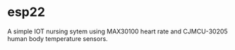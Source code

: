 # esp22
A simple IOT nursing sytem using MAX30100 heart rate and CJMCU-30205 human body temperature sensors.
